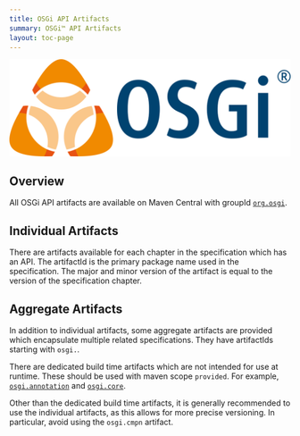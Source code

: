 ```yaml
---
title: OSGi API Artifacts
summary: OSGi™ API Artifacts
layout: toc-page
---
```


![Image of OSGi Logo](/img/OSGi_WG.png)

## Overview

All OSGi API artifacts are available on Maven Central with groupId [`org.osgi`](https://search.maven.org/search?q=g:org.osgi).

## Individual Artifacts

There are artifacts available for each chapter in the specification which has an API. The artifactId is the primary package name used in the specification. The major and minor version of the artifact is equal to the version of the specification chapter.

## Aggregate Artifacts

In addition to individual artifacts, some aggregate artifacts are provided which encapsulate multiple related specifications. They have artifactIds starting with `osgi.`.

There are dedicated build time artifacts which are not intended for use at runtime. These should be used with maven scope `provided`. For example, [`osgi.annotation`](https://search.maven.org/search?q=g:org.osgi%20and%20a:osgi.annotation) and [`osgi.core`](https://search.maven.org/search?q=g:org.osgi%20and%20a:osgi.core).

Other than the dedicated build time artifacts, it is generally recommended to use the individual artifacts, as this allows for more precise versioning. In particular, avoid using the `osgi.cmpn` artifact.
